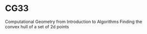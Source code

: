 # CG33
Computational Geometry from Introduction to Algorithms
Finding the convex hull of a set of 2d points

